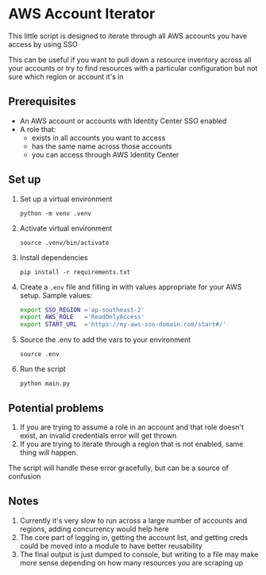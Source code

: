 # AWS Account Iterator

This little script is designed to iterate through all AWS accounts you have access by using SSO

This can be useful if you want to pull down a resource inventory across all your accounts or try to find resources with a particular configuration but not sure which region or account it's in

## Prerequisites

- An AWS account or accounts with Identity Center SSO enabled
- A role that:
  - exists in all accounts you want to access
  - has the same name across those accounts
  - you can access through AWS Identity Center

## Set up

1. Set up a virtual environment

    ```console
    python -m venv .venv
    ```

1. Activate virtual environment

    ```console
    source .venv/bin/activate
    ```

1. Install dependencies

    ```console
    pip install -r requirements.txt
    ```

1. Create a `.env` file and filling in with values appropriate for your AWS setup. Sample values:

    ```bash
    export SSO_REGION ='ap-southeast-2'
    export AWS_ROLE   ='ReadOnlyAccess'
    export START_URL  ='https://my-aws-sso-domain.com/start#/'
    ```

1. Source the .env to add the vars to your environment

    ```console
    source .env
    ```

1. Run the script
  
    ```console
    python main.py
    ```

## Potential problems

1. If you are trying to assume a role in an account and that role doesn't exist, an invalid credentials error will get thrown
1. If you are trying to iterate through a region that is not enabled, same thing will happen.

The script will handle these error gracefully, but can be a source of confusion

## Notes

1. Currently it's very slow to run across a large number of accounts and regions, adding concurrency would help here
1. The core part of logging in, getting the account list, and getting creds could be moved into a module to have better reusability
1. The final output is just dumped to console, but writing to a file may make more sense depending on how many resources you are scraping up
